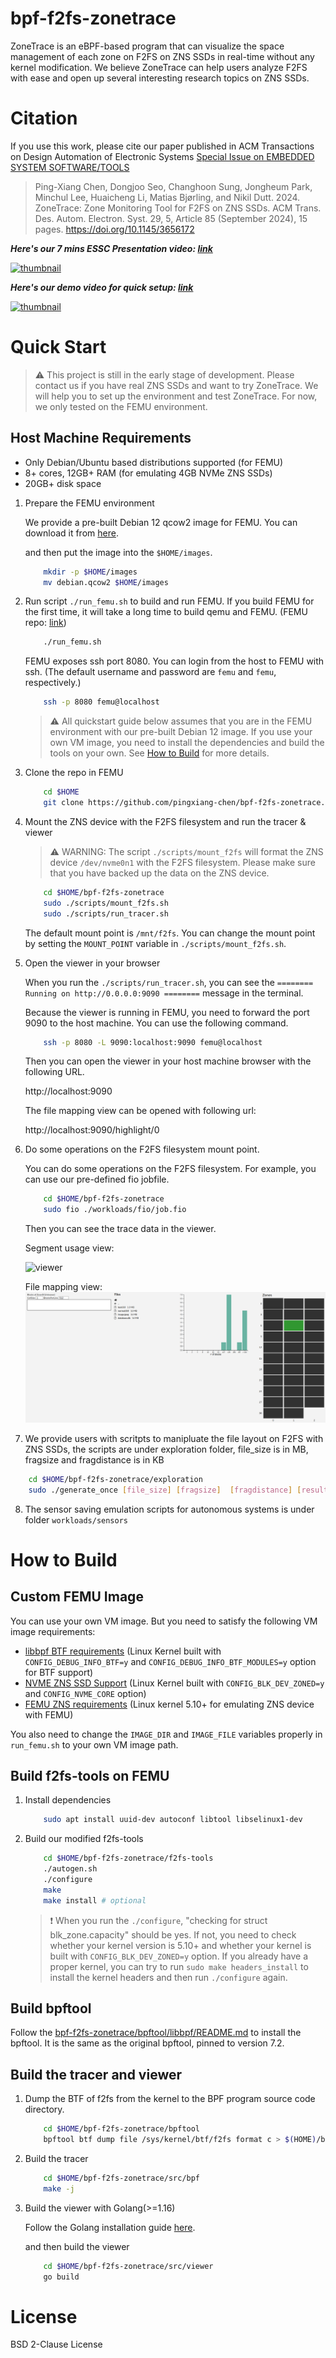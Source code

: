 # bpf-f2fs-zonetrace

ZoneTrace is an eBPF-based program that can visualize the space management of each zone on F2FS on ZNS SSDs in real-time without any kernel modification. We believe ZoneTrace can help users analyze F2FS with ease and open up several interesting research topics on ZNS SSDs.

# Citation
If you use this work, please cite our paper published in ACM Transactions on Design Automation of Electronic Systems
[Special Issue on EMBEDDED SYSTEM SOFTWARE/TOOLS](https://dl.acm.org/pb-assets/static_journal_pages/todaes/pdf/ACM_CFP_TODAES_SI_Embedded-Systems-Software-Tools-1697575697867.pdf)

> Ping-Xiang Chen, Dongjoo Seo, Changhoon Sung, Jongheum Park, Minchul Lee, Huaicheng Li, Matias Bjørling, and Nikil Dutt. 2024. ZoneTrace: Zone Monitoring Tool for F2FS on ZNS SSDs. ACM Trans. Des. Autom. Electron. Syst. 29, 5, Article 85 (September 2024), 15 pages. https://doi.org/10.1145/3656172

**_Here's our 7 mins ESSC Presentation video: [link](https://www.youtube.com/watch?v=vtH14x1wqus)_**

[![thumbnail](https://img.youtube.com/vi/XxQWOVAtDSo/0.jpg)](https://www.youtube.com/watch?v=vtH14x1wqus)

**_Here's our demo video for quick setup: [link](https://www.youtube.com/watch?v=XxQWOVAtDSo)_**

[![thumbnail](https://img.youtube.com/vi/XxQWOVAtDSo/0.jpg)](https://www.youtube.com/watch?v=XxQWOVAtDSo)


# Quick Start

> ⚠️ This project is still in the early stage of development. Please contact us if you have real ZNS SSDs and want to try ZoneTrace. We will help you to set up the environment and test ZoneTrace. For now, we only tested on the FEMU environment.

## Host Machine Requirements

- Only Debian/Ubuntu based distributions supported (for FEMU)
- 8+ cores, 12GB+ RAM (for emulating 4GB NVMe ZNS SSDs)
- 20GB+ disk space

1. Prepare the FEMU environment

    We provide a pre-built Debian 12 qcow2 image for FEMU. You can download it from [here](https://personalmicrosoftsoftware-my.sharepoint.com/:u:/g/personal/pingxiac_personalmicrosoftsoftware_uci_edu/EV9ile8hYgZGoCpJ9mVJH7QBHtV4PdYDaK0K8bgKQGmONA?e=Jzjduv).

    and then put the image into the `$HOME/images`.

    ```bash
        mkdir -p $HOME/images
        mv debian.qcow2 $HOME/images
    ```

2. Run script `./run_femu.sh` to build and run FEMU.
    If you build FEMU for the first time, it will take a long time to build qemu and FEMU. (FEMU repo: [link](https://github.com/vtess/FEMU))

    ```bash
        ./run_femu.sh
    ```

    FEMU exposes ssh port 8080. You can login from the host to FEMU with ssh. (The default username and password are `femu` and `femu`, respectively.)

    ```bash
        ssh -p 8080 femu@localhost
    ```

   > ⚠️ All quickstart guide below assumes that you are in the FEMU environment with our pre-built Debian 12 image. If you use your own VM image, you need to install the dependencies and build the tools on your own. See [How to Build](#how-to-build) for more details.

3. Clone the repo in FEMU

    ```bash
        cd $HOME
        git clone https://github.com/pingxiang-chen/bpf-f2fs-zonetrace.git
    ```

4. Mount the ZNS device with the F2FS filesystem and run the tracer & viewer
    
    > ⚠️ WARNING: The script `./scripts/mount_f2fs` will format the ZNS device `/dev/nvme0n1` with the F2FS filesystem. Please make sure that you have backed up the data on the ZNS device.

    ```bash
        cd $HOME/bpf-f2fs-zonetrace
        sudo ./scripts/mount_f2fs.sh
        sudo ./scripts/run_tracer.sh
    ```

    The default mount point is `/mnt/f2fs`. You can change the mount point by setting the `MOUNT_POINT` variable in `./scripts/mount_f2fs.sh`.

5. Open the viewer in your browser

    When you run the `./scripts/run_tracer.sh`, you can see the `======== Running on http://0.0.0.0:9090 ========` message in the terminal.
    
    Because the viewer is running in FEMU, you need to forward the port 9090 to the host machine. You can use the following command.

    ```bash
        ssh -p 8080 -L 9090:localhost:9090 femu@localhost
    ```

    Then you can open the viewer in your host machine browser with the following URL.
    
    http://localhost:9090

    The file mapping view can be opened with following url:
    
    http://localhost:9090/highlight/0

6. Do some operations on the F2FS filesystem mount point.

    You can do some operations on the F2FS filesystem. For example, you can use our pre-defined fio jobfile.

    ```bash
        cd $HOME/bpf-f2fs-zonetrace
        sudo fio ./workloads/fio/job.fio
    ```

    Then you can see the trace data in the viewer.

    Segment usage view:

    ![viewer](./assets/viewer.png)

    File mapping view:
    ![viewer](./assets/file-mapping.png)

7. We provide users with scritpts to manipluate the file layout on F2FS with ZNS SSDs, the scripts are under exploration folder, file_size is in MB, fragsize and fragdistance is in KB

```bash
    cd $HOME/bpf-f2fs-zonetrace/exploration
    sudo ./generate_once [file_size] [fragsize]  [fragdistance] [result_path]
```

8. The sensor saving emulation scripts for autonomous systems is under folder `workloads/sensors`

# How to Build

## Custom FEMU Image

You can use your own VM image. But you need to satisfy the following VM image requirements:
- [libbpf BTF requirements](https://github.com/pingxiang-chen/bpf-f2fs-zonetrace/tree/main/bpftool/libbpf#bpf-co-re-compile-once--run-everywhere) (Linux Kernel built with `CONFIG_DEBUG_INFO_BTF=y` and `CONFIG_DEBUG_INFO_BTF_MODULES=y` option for BTF support)
- [NVME ZNS SSD Support](https://zonedstorage.io/docs/linux/config) (Linux Kernel built with `CONFIG_BLK_DEV_ZONED=y` and `CONFIG_NVME_CORE` option)
- [FEMU ZNS requirements](https://github.com/vtess/FEMU#installation) (Linux kernel 5.10+ for emulating ZNS device with FEMU)

You also need to change the `IMAGE_DIR` and `IMAGE_FILE` variables properly in `run_femu.sh` to your own VM image path.


## Build f2fs-tools on FEMU

1. Install dependencies


    ```bash
        sudo apt install uuid-dev autoconf libtool libselinux1-dev
    ```

2. Build our modified f2fs-tools

    ```bash
        cd $HOME/bpf-f2fs-zonetrace/f2fs-tools
        ./autogen.sh
        ./configure
        make
        make install # optional
    ```
    > ❗ When you run the `./configure`, "checking for struct blk_zone.capacity" should be yes. If not, you need to check whether your kernel version is 5.10+ and whether your kernel is built with `CONFIG_BLK_DEV_ZONED=y` option. If you already have a proper kernel, you can try to run `sudo make headers_install` to install the kernel headers and then run `./configure` again.

## Build bpftool

Follow the [bpf-f2fs-zonetrace/bpftool/libbpf/README.md](https://github.com/pingxiang-chen/bpf-f2fs-zonetrace/blob/main/bpftool/README.md) to install the bpftool. It is the same as the original bpftool, pinned to version 7.2.

## Build the tracer and viewer

1. Dump the BTF of f2fs from the kernel to the BPF program source code directory.

    ```bash
        cd $HOME/bpf-f2fs-zonetrace/bpftool
        bpftool btf dump file /sys/kernel/btf/f2fs format c > $(HOME)/bpf-f2fs-zonetrace/src/bpf/f2fs.h
    ```

2. Build the tracer

    ```bash
        cd $HOME/bpf-f2fs-zonetrace/src/bpf
        make -j
    ```

3. Build the viewer with Golang(>=1.16)

    Follow the Golang installation guide [here](https://golang.org/doc/install).

    and then build the viewer
    ```bash
        cd $HOME/bpf-f2fs-zonetrace/src/viewer
        go build
    ```

# License
BSD 2-Clause License
